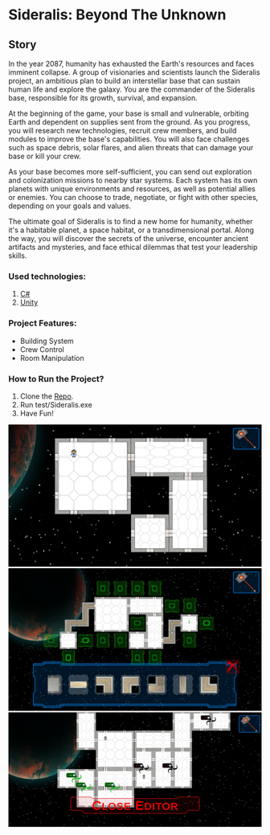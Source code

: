 # Sideralis: Beyond The Unknown

## Story

In the year 2087, humanity has exhausted the Earth's resources and faces imminent collapse. A group of visionaries and scientists launch the Sideralis project, an ambitious plan to build an interstellar base that can sustain human life and explore the galaxy. You are the commander of the Sideralis base, responsible for its growth, survival, and expansion.

At the beginning of the game, your base is small and vulnerable, orbiting Earth and dependent on supplies sent from the ground. As you progress, you will research new technologies, recruit crew members, and build modules to improve the base's capabilities. You will also face challenges such as space debris, solar flares, and alien threats that can damage your base or kill your crew.

As your base becomes more self-sufficient, you can send out exploration and colonization missions to nearby star systems. Each system has its own planets with unique environments and resources, as well as potential allies or enemies. You can choose to trade, negotiate, or fight with other species, depending on your goals and values.

The ultimate goal of Sideralis is to find a new home for humanity, whether it's a habitable planet, a space habitat, or a transdimensional portal. Along the way, you will discover the secrets of the universe, encounter ancient artifacts and mysteries, and face ethical dilemmas that test your leadership skills.

### Used technologies:
1. [C#](https://learn.microsoft.com/en-us/dotnet/csharp/)
2. [Unity](https://docs.unity.com/)

### Project Features:
- Building System
- Crew Control
- Room Manipulation

### How to Run the Project?
1. Clone the [Repo](https://github.com/CatalinCatta/Sideralis.git).
2. Run test/Sideralis.exe
3. Have Fun!

![Start](Images/Start.png)
![Build](Images/Build.png)
![Merge](Images/Merge.jpg)